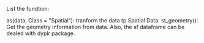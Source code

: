 List the fundtion:

as(data, Class = "Spatial"):
  tranform the data tp Spatial Data.
st_geometry():
  Get the geometry information from data.
Also, the sf dataframe can be dealed with dyplr package.